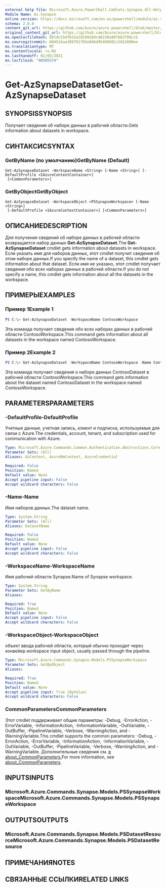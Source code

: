 ```yaml
---
external help file: Microsoft.Azure.PowerShell.Cmdlets.Synapse.dll-Help.xml
Module Name: Az.Synapse
online version: https://docs.microsoft.com/en-us/powershell/module/az.synapse/get-azsynapsedataset
schema: 2.0.0
content_git_url: https://github.com/Azure/azure-powershell/blob/master/src/Synapse/Synapse/help/Get-AzSynapseDataset.md
original_content_git_url: https://github.com/Azure/azure-powershell/blob/master/src/Synapse/Synapse/help/Get-AzSynapseDataset.md
ms.openlocfilehash: 8919c554fb32a102991b9c40236e897662709ccb
ms.sourcegitcommit: 68451baa389791703e666d95469602c5652609ee
ms.translationtype: MT
ms.contentlocale: ru-RU
ms.lasthandoff: 01/05/2021
ms.locfileid: "98505574"
---
```

# <span data-ttu-id="a0cc8-101">Get-AzSynapseDataset</span><span class="sxs-lookup"><span data-stu-id="a0cc8-101">Get-AzSynapseDataset</span></span>

## <span data-ttu-id="a0cc8-102">SYNOPSIS</span><span class="sxs-lookup"><span data-stu-id="a0cc8-102">SYNOPSIS</span></span>
<span data-ttu-id="a0cc8-103">Получает сведения об наборе данных в рабочей области.</span><span class="sxs-lookup"><span data-stu-id="a0cc8-103">Gets information about datasets in workspace.</span></span>

## <span data-ttu-id="a0cc8-104">СИНТАКСИС</span><span class="sxs-lookup"><span data-stu-id="a0cc8-104">SYNTAX</span></span>

### <span data-ttu-id="a0cc8-105">GetByName (по умолчанию)</span><span class="sxs-lookup"><span data-stu-id="a0cc8-105">GetByName (Default)</span></span>
```
Get-AzSynapseDataset -WorkspaceName <String> [-Name <String>] [-DefaultProfile <IAzureContextContainer>]
 [<CommonParameters>]
```

### <span data-ttu-id="a0cc8-106">GetByObject</span><span class="sxs-lookup"><span data-stu-id="a0cc8-106">GetByObject</span></span>
```
Get-AzSynapseDataset -WorkspaceObject <PSSynapseWorkspace> [-Name <String>]
 [-DefaultProfile <IAzureContextContainer>] [<CommonParameters>]
```

## <span data-ttu-id="a0cc8-107">ОПИСАНИЕ</span><span class="sxs-lookup"><span data-stu-id="a0cc8-107">DESCRIPTION</span></span>
<span data-ttu-id="a0cc8-108">Для получения сведений об наборе данных в рабочей области возвращается набор данных **Get-AzSynapseDataset.**</span><span class="sxs-lookup"><span data-stu-id="a0cc8-108">The **Get-AzSynapseDataset** cmdlet gets information about datasets in workspace.</span></span>
<span data-ttu-id="a0cc8-109">Если указать имя для наборов данных, этот cmdlet получит сведения об этом наборе данных.</span><span class="sxs-lookup"><span data-stu-id="a0cc8-109">If you specify the name of a dataset, this cmdlet gets information about that dataset.</span></span>
<span data-ttu-id="a0cc8-110">Если имя не указано, этот cmdlet получает сведения обо всех наборах данных в рабочей области.</span><span class="sxs-lookup"><span data-stu-id="a0cc8-110">If you do not specify a name, this cmdlet gets information about all the datasets in the workspace.</span></span>

## <span data-ttu-id="a0cc8-111">ПРИМЕРЫ</span><span class="sxs-lookup"><span data-stu-id="a0cc8-111">EXAMPLES</span></span>

### <span data-ttu-id="a0cc8-112">Пример 1</span><span class="sxs-lookup"><span data-stu-id="a0cc8-112">Example 1</span></span>
```powershell
PS C:\> Get-AzSynapseDataset -WorkspaceName ContosoWorkspace
```

<span data-ttu-id="a0cc8-113">Эта команда получает сведения обо всех наборах данных в рабочей области ContosoWorkspace.</span><span class="sxs-lookup"><span data-stu-id="a0cc8-113">This command gets information about all datasets in the workspace named ContosoWorkspace.</span></span>

### <span data-ttu-id="a0cc8-114">Пример 2</span><span class="sxs-lookup"><span data-stu-id="a0cc8-114">Example 2</span></span>
```powershell
PS C:\> Get-AzSynapseDataset -WorkspaceName ContosoWorkspace -Name ContosoDataset
```

<span data-ttu-id="a0cc8-115">Эта команда получает сведения о наборе данных ContosoDataset в рабочей области ContosoWorkspace.</span><span class="sxs-lookup"><span data-stu-id="a0cc8-115">This command gets information about the dataset named ContosoDataset in the workspace named ContosoWorkspace.</span></span>

## <span data-ttu-id="a0cc8-116">PARAMETERS</span><span class="sxs-lookup"><span data-stu-id="a0cc8-116">PARAMETERS</span></span>

### <span data-ttu-id="a0cc8-117">-DefaultProfile</span><span class="sxs-lookup"><span data-stu-id="a0cc8-117">-DefaultProfile</span></span>
<span data-ttu-id="a0cc8-118">Учетные данные, учетная запись, клиент и подписка, используемые для связи с Azure.</span><span class="sxs-lookup"><span data-stu-id="a0cc8-118">The credentials, account, tenant, and subscription used for communication with Azure.</span></span>

```yaml
Type: Microsoft.Azure.Commands.Common.Authentication.Abstractions.Core.IAzureContextContainer
Parameter Sets: (All)
Aliases: AzContext, AzureRmContext, AzureCredential

Required: False
Position: Named
Default value: None
Accept pipeline input: False
Accept wildcard characters: False
```

### <span data-ttu-id="a0cc8-119">-Name</span><span class="sxs-lookup"><span data-stu-id="a0cc8-119">-Name</span></span>
<span data-ttu-id="a0cc8-120">Имя наборов данных.</span><span class="sxs-lookup"><span data-stu-id="a0cc8-120">The dataset name.</span></span>

```yaml
Type: System.String
Parameter Sets: (All)
Aliases: DatasetName

Required: False
Position: Named
Default value: None
Accept pipeline input: False
Accept wildcard characters: False
```

### <span data-ttu-id="a0cc8-121">-WorkspaceName</span><span class="sxs-lookup"><span data-stu-id="a0cc8-121">-WorkspaceName</span></span>
<span data-ttu-id="a0cc8-122">Имя рабочей области Synapse.</span><span class="sxs-lookup"><span data-stu-id="a0cc8-122">Name of Synapse workspace.</span></span>

```yaml
Type: System.String
Parameter Sets: GetByName
Aliases:

Required: True
Position: Named
Default value: None
Accept pipeline input: False
Accept wildcard characters: False
```

### <span data-ttu-id="a0cc8-123">-WorkspaceObject</span><span class="sxs-lookup"><span data-stu-id="a0cc8-123">-WorkspaceObject</span></span>
<span data-ttu-id="a0cc8-124">объект ввода рабочей области, который обычно проходит через конвейер.</span><span class="sxs-lookup"><span data-stu-id="a0cc8-124">workspace input object, usually passed through the pipeline.</span></span>

```yaml
Type: Microsoft.Azure.Commands.Synapse.Models.PSSynapseWorkspace
Parameter Sets: GetByObject
Aliases:

Required: True
Position: Named
Default value: None
Accept pipeline input: True (ByValue)
Accept wildcard characters: False
```

### <span data-ttu-id="a0cc8-125">CommonParameters</span><span class="sxs-lookup"><span data-stu-id="a0cc8-125">CommonParameters</span></span>
<span data-ttu-id="a0cc8-126">Этот cmdlet поддерживает общие параметры: -Debug, -ErrorAction, -ErrorVariable, -InformationAction, -InformationVariable, -OutVariable, -OutBuffer, -PipelineVariable, -Verbose, -WarningAction, and -WarningVariable.</span><span class="sxs-lookup"><span data-stu-id="a0cc8-126">This cmdlet supports the common parameters: -Debug, -ErrorAction, -ErrorVariable, -InformationAction, -InformationVariable, -OutVariable, -OutBuffer, -PipelineVariable, -Verbose, -WarningAction, and -WarningVariable.</span></span> <span data-ttu-id="a0cc8-127">Дополнительные сведения см. [в about_CommonParameters.](http://go.microsoft.com/fwlink/?LinkID=113216)</span><span class="sxs-lookup"><span data-stu-id="a0cc8-127">For more information, see [about_CommonParameters](http://go.microsoft.com/fwlink/?LinkID=113216).</span></span>

## <span data-ttu-id="a0cc8-128">INPUTS</span><span class="sxs-lookup"><span data-stu-id="a0cc8-128">INPUTS</span></span>

### <span data-ttu-id="a0cc8-129">Microsoft.Azure.Commands.Synapse.Models.PSSynapseWorkspace</span><span class="sxs-lookup"><span data-stu-id="a0cc8-129">Microsoft.Azure.Commands.Synapse.Models.PSSynapseWorkspace</span></span>

## <span data-ttu-id="a0cc8-130">OUTPUTS</span><span class="sxs-lookup"><span data-stu-id="a0cc8-130">OUTPUTS</span></span>

### <span data-ttu-id="a0cc8-131">Microsoft.Azure.Commands.Synapse.Models.PSDatasetResource</span><span class="sxs-lookup"><span data-stu-id="a0cc8-131">Microsoft.Azure.Commands.Synapse.Models.PSDatasetResource</span></span>

## <span data-ttu-id="a0cc8-132">ПРИМЕЧАНИЯ</span><span class="sxs-lookup"><span data-stu-id="a0cc8-132">NOTES</span></span>

## <span data-ttu-id="a0cc8-133">СВЯЗАННЫЕ ССЫЛКИ</span><span class="sxs-lookup"><span data-stu-id="a0cc8-133">RELATED LINKS</span></span>
